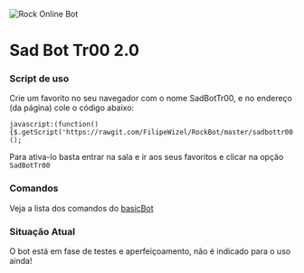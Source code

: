 ![Rock Online Bot](https://i.imgur.com/Q7P44gA.png)

# Sad Bot Tr00 2.0

### Script de uso

Crie um favorito no seu navegador com o nome SadBotTr00, e no endereço (da página) cole o código abaixo: 

```
javascript:(function(){$.getScript('https://rawgit.com/FilipeWizel/RockBot/master/sadbottr00.js');})();
```
Para ativa-lo basta entrar na sala e ir aos seus favoritos e clicar na opção `SadBotTr00` 
### Comandos

Veja a lista dos comandos do [basicBot](https://github.com/basicBot/source/blob/master/commands.md)

### Situação Atual

O bot está em fase de testes e aperfeiçoamento, não é indicado para o uso ainda!

